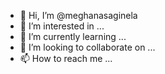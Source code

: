 - 👋 Hi, I’m @meghanasaginela
- 👀 I’m interested in ...
- 🌱 I’m currently learning ...
- 💞️ I’m looking to collaborate on ...
- 📫 How to reach me ...

<!---
meghanasaginela/meghanasaginela is a ✨ special ✨ repository because its `README.md` (this file) appears on your GitHub profile.
You can click the Preview link to take a look at your changes.
--->
